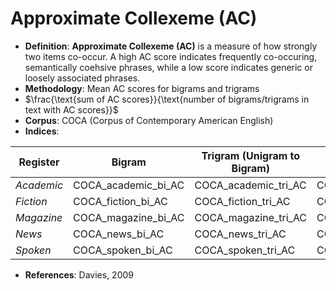 # Approximate Collexeme (AC)
- **Definition**: **Approximate Collexeme (AC)** is a measure of how strongly two items co-occur. A high AC score indicates frequently co-occuring, semantically coehsive phrases, while a low score indicates generic or loosely associated phrases.
- **Methodology**: Mean AC scores for bigrams and trigrams
- $\frac{\text{sum of AC scores}}{\text{number of bigrams/trigrams in text with AC scores}}$
- **Corpus**: COCA (Corpus of Contemporary American English)
- **Indices**:

| Register   | Bigram               | Trigram (Unigram to Bigram)  | Trigram (Bigram to Unigram)  |
| ---------- | -------------------- | ---------------------------- | ---------------------------- |
| *Academic* | COCA_academic_bi_AC  | COCA_academic_tri_AC         | COCA_academic_tri_2_AC       |
| *Fiction*  | COCA_fiction_bi_AC   | COCA_fiction_tri_AC          | COCA_fiction_tri_2_AC        |
| *Magazine* | COCA_magazine_bi_AC  | COCA_magazine_tri_AC         | COCA_magazine_tri_2_AC       |
| *News*     | COCA_news_bi_AC      | COCA_news_tri_AC             | COCA_news_tri_2_AC           |
| *Spoken*   | COCA_spoken_bi_AC    | COCA_spoken_tri_AC           | COCA_spoken_tri_2_AC         |
- **References**: Davies, 2009